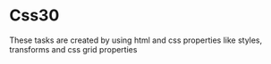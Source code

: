 # Css30
These tasks are created by using html and css properties like styles, transforms and css grid properties
